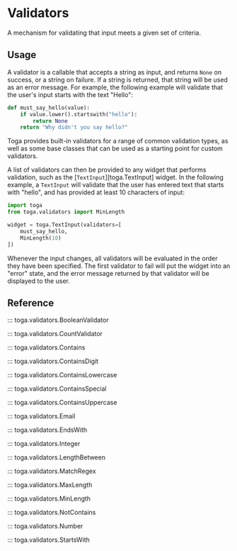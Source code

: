 # Validators

A mechanism for validating that input meets a given set of criteria.

## Usage

A validator is a callable that accepts a string as input, and returns `None` on success, or a string on failure. If a string is returned, that string will be used as an error message. For example, the following example will validate that the user's input starts with the text "Hello":

```python
def must_say_hello(value):
    if value.lower().startswith("hello"):
        return None
    return "Why didn't you say hello?"
```

Toga provides built-in validators for a range of common validation types, as well as some base classes that can be used as a starting point for custom validators.

A list of validators can then be provided to any widget that performs validation, such as the [`TextInput`][toga.TextInput] widget. In the following example, a `TextInput` will validate that the user has entered text that starts with "hello", and has provided at least 10 characters of input:

```python
import toga
from toga.validators import MinLength

widget = toga.TextInput(validators=[
    must_say_hello,
    MinLength(10)
])
```

Whenever the input changes, all validators will be evaluated in the order they have been specified. The first validator to fail will put the widget into an "error" state, and the error message returned by that validator will be displayed to the user.

## Reference

::: toga.validators.BooleanValidator

::: toga.validators.CountValidator

::: toga.validators.Contains

::: toga.validators.ContainsDigit

::: toga.validators.ContainsLowercase

::: toga.validators.ContainsSpecial

::: toga.validators.ContainsUppercase

::: toga.validators.Email

::: toga.validators.EndsWith

::: toga.validators.Integer

::: toga.validators.LengthBetween

::: toga.validators.MatchRegex

::: toga.validators.MaxLength

::: toga.validators.MinLength

::: toga.validators.NotContains

::: toga.validators.Number

::: toga.validators.StartsWith
